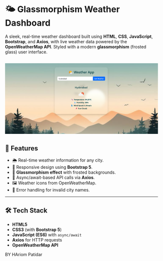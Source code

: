  # 🌤️ Glassmorphism Weather Dashboard

A sleek, real-time weather dashboard built using **HTML**, **CSS**, **JavaScript**, **Bootstrap**, and **Axios**, 
with live weather data powered by the **OpenWeatherMap API**. 
Styled with a modern **glassmorphism** (frosted glass) user interface.

![Weather App Screenshot](https://github.com/Dhana3638/Weather_Dashboard_using_OpenWeather_API/blob/db9ba1d10fe86e77f3fd9aeb5ed6ebc3d3632789/img/weatherappdemo.png)
---

## 🧠 Features

- 🌦️ Real-time weather information for any city.
- 📱 Responsive design using **Bootstrap 5**.
- 🌈 **Glassmorphism effect** with frosted backgrounds.
- 🚀 Async/await-based API calls via **Axios**.
- 🖼️ Weather icons from OpenWeatherMap.
- 💬 Error handling for invalid city names.

---

## 🛠️ Tech Stack

- **HTML5**
- **CSS3** (with **Bootstrap 5**)
- **JavaScript (ES6)** with `async/await`
- **Axios** for HTTP requests
- **OpenWeatherMap API**


BY HAriom Patidar  
 

 
